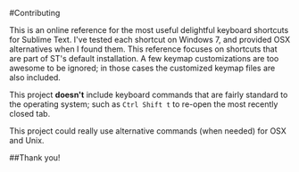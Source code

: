 #Contributing

This is an online reference for the most useful delightful keyboard shortcuts for Sublime Text. I've tested each shortcut on Windows 7, and provided OSX alternatives when I found them. This reference focuses on shortcuts that are part of ST's default installation. A few keymap customizations are too awesome to be ignored; in those cases the customized keymap files are also included. 

This project **doesn't** include keyboard commands that are fairly standard to the operating system; such as `Ctrl Shift t` to re-open the most recently closed tab.

This project could really use alternative commands (when needed) for OSX and Unix. 

##Thank you!
